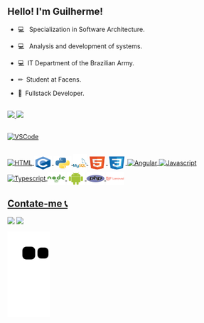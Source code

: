 ## Hello! I'm Guilherme!

- <p>💻 &ensp;Specialization in Software Architecture.</p>
- <p>💻 &ensp;Analysis and development of systems.</p>
- <p>💻&ensp;IT Department of the Brazilian Army.</p>
- <p>✏&ensp;Student at Facens.</p>
- <p>🏹&ensp;Fullstack Developer.</p>


<br/>
 <div>
  <a href="https://github.com/GuilhermeDeAlmeidaPereira">   
  <img height="180em" src="https://github-readme-stats.vercel.app/api?username=GuilhermeDeAlmeidaPereira&show_icons=true&theme=tokyonight&include_all_commits=true&count_private=true"/>
  <img height="180em" src="https://github-readme-stats.vercel.app/api/top-langs/?username=GuilhermeDeAlmeidaPereira&layout=compact&langs_count=16&theme=tokyonight"/>
</div>
<br/>

 ![VSCode](https://img.shields.io/badge/Visual_Studio_Code-0078D4?style=for-the-badge&logo=visual%20studio%20code&logoColor=white)
 <div style="display: inline_block"><br>
  <img align="center" title="Java" alt="HTML" height="30" width="40" src="https://cdn.jsdelivr.net/gh/devicons/devicon/icons/java/java-original.svg">
  <img align="center" title="C" alt="C" height="30" width="40" src="https://github.com/devicons/devicon/blob/master/icons/c/c-original.svg">
  <img align="center" title="Python" alt="Python" height="30" width="40" src="https://github.com/devicons/devicon/blob/master/icons/python/python-original.svg">
  <img align="center" title="MySQL"  alt="MySQL" width="30" height="40" src="https://github.com/devicons/devicon/blob/master/icons/mysql/mysql-original-wordmark.svg">
   <img align="center" title="HTML" alt="HTML" height="30" width="40" src="https://raw.githubusercontent.com/devicons/devicon/master/icons/html5/html5-original.svg">
  <img align="center" title="CSS" alt="CSS" height="30" width="40" src="https://raw.githubusercontent.com/devicons/devicon/master/icons/css3/css3-original.svg">
  <img align="center" title="Angular" alt="Angular" height="30" width="40" src="https://upload.wikimedia.org/wikipedia/commons/thumb/c/cf/Angular_full_color_logo.svg/langfr-220px-Angular_full_color_logo.svg.png">
   <img align="center" title="Javascript" alt="Javascript" height="30" width="40" src="https://www.svgrepo.com/show/303206/javascript-logo.svg">
   <img align="center" title="Typescript" alt="Typescript" height="30" width="40" src="https://cdn.worldvectorlogo.com/logos/typescript.svg">
   <img align="center" title="NodeJs" alt="NodeJs" height="30" width="40" src="https://github.com/devicons/devicon/blob/master/icons/nodejs/nodejs-plain-wordmark.svg">
   <img align="center" title="Android" alt="Android" height="30" width="40" src="https://github.com/devicons/devicon/blob/master/icons/android/android-original.svg">
   <img align="center" title="PHP" alt="PHP" height="30" width="40" src="https://github.com/devicons/devicon/blob/master/icons/php/php-original.svg">
    <img align="center" title="laravel" alt="laravel" height="30" width="40" src="https://github.com/devicons/devicon/blob/master/icons/laravel/laravel-line-wordmark.svg">
  
  </div>
  
  ##
 
  ## Contate-me 📞
 
<div> 
 
  <a href = "mailto:almeida.gui.pereira@gmail.com"><img src="https://img.shields.io/badge/-Gmail-%23333?style=for-the-badge&logo=gmail&logoColor=white" target="_blank"></a>
  <a href="https://www.linkedin.com/in/guilhermedealmeidapereira" target="_blank"><img src="https://img.shields.io/badge/-LinkedIn-%230077B5?style=for-the-badge&logo=linkedin&logoColor=white" target="_blank"></a> 
 
  ![Snake animation](https://github.com/rafaballerini/rafaballerini/blob/output/github-contribution-grid-snake.svg)
 
</div>
